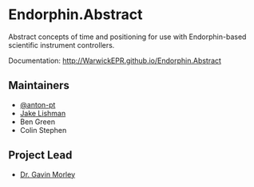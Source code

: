 # Endorphin.Abstract

Abstract concepts of time and positioning for use with Endorphin-based
scientific instrument controllers.

Documentation: http://WarwickEPR.github.io/Endorphin.Abstract


## Maintainers

- [@anton-pt](https://github.com/anton-pt)
- [Jake Lishman](https://github.com/jakelishman)
- Ben Green
- Colin Stephen

## Project Lead

- [Dr. Gavin Morley](mailto:gavin.morley@warwick.ac.uk)
